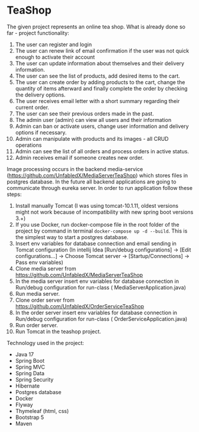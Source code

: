 # TeaShop

The given project represents an online tea shop.
What is already done so far - project functionality:
1. The user can register and login
2. The user can renew link of email confirmation if the user was not quick enough to activate their account
3. The user can update information about themselves and their delivery information.
4. The user can see the list of products, add desired items to the cart.
5. The user can create order by adding products to the cart, change the quantity of items afterward and 
finally complete the order by checking the delivery options.
6. The user receives email letter with a short summary regarding their current order.
7. The user can see their previous orders made in the past.
8. The admin user (admin) can view all users and their information
9. Admin can ban or activate users, change user information and delivery options if necessary.
10. Admin can manipulate with products and its images - all CRUD operations
11. Admin can see the list of all orders and process orders in active status.
12. Admin receives email if someone creates new order.

Image processing occurs in the backend media-service
(https://github.com/UnfabledX/MediaServerTeaShop) which stores files in postgres database.
In the future all backend applications are going to communicate through eureka server.
In order to run application follow these steps:

1. Install manually Tomcat (I was using tomcat-10.1.11, oldest versions might not work because of incompatibility with
   new spring boot versions 3.+)
2. If you use Docker, run docker-compose file in the root folder of the project by command in
   terminal `docker-compose up -d --build`. This is the simplest way to start a postgres database.
3. Insert env variables for database connection and email sending in Tomcat configuration (In intellij
   Idea [Run/debug configurations] -> [Edit configurations...] -> Choose Tomcat server -> [Startup/Connections] -> Pass
   env variables)
4. Clone media server from https://github.com/UnfabledX/MediaServerTeaShop
5. In the media server insert env variables for database connection in Run/debug configuration for run-class (
   MediaServerApplication.java)
6. Run media server.
7. Clone order server from https://github.com/UnfabledX/OrderServiceTeaShop
8. In the order server insert env variables for database connection in Run/debug configuration for run-class (
   OrderServiceApplication.java)
9. Run order server.
10. Run Tomcat in the teashop project.

Technology used in the project:

- Java 17
- Spring Boot
- Spring MVC
- Spring Data
- Spring Security
- Hibernate
- Postgres database
- Docker
- Flyway
- Thymeleaf (html, css)
- Bootstrap 5
- Maven

